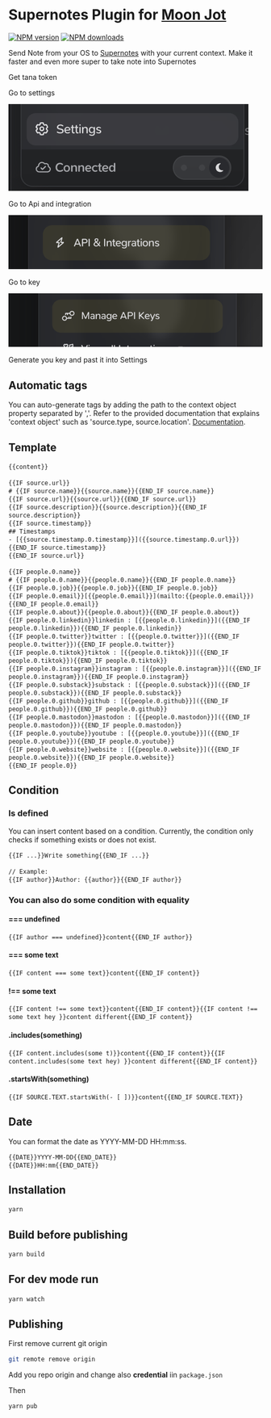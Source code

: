 # Supernotes Plugin for [Moon Jot](moonjot.com)

<span class="badge-npmversion"><a href="https://npmjs.org/package/@moonjot/moon-supernotes-plugin" title="View this project on NPM"><img src="https://img.shields.io/npm/v/@moonjot/moon-supernotes-plugin.svg" alt="NPM version" /></a></span>
<span class="badge-npmdownloads"><a href="https://npmjs.org/package/@moonjot/moon-supernotes-plugin" title="View this project on NPM"><img src="https://img.shields.io/npm/dm/@moonjot/moon-supernotes-plugin.svg" alt="NPM downloads" /></a></span>


Send Note from your OS to [Supernotes](https://supernotes.app/) with your current context. Make it faster and even more super to take note into Supernotes

Get tana token

Go to settings

![](./settings.png)

Go to Api and integration

![](./api.png)

Go to key

![](./key.png)

Generate you key and past it into Settings

## Automatic tags

You can auto-generate tags by adding the path to the context object property separated by ','. Refer to the provided documentation that explains 'context object' such as 'source.type, source.location'. [Documentation](https://github.com/castroCrea/moon/blob/b35e939b7b137871896f2c61413045153d3c4310/src/FetchContext.type.ts#L52-L53).

## Template

```
{{content}}

{{IF source.url}}
# {{IF source.name}}{{source.name}}{{END_IF source.name}}
{{IF source.url}}{{source.url}}{{END_IF source.url}}
{{IF source.description}}{{source.description}}{{END_IF source.description}}
{{IF source.timestamp}}
## Timestamps
- [{{source.timestamp.0.timestamp}}]({{source.timestamp.0.url}})
{{END_IF source.timestamp}}
{{END_IF source.url}}

{{IF people.0.name}}
# {{IF people.0.name}}{{people.0.name}}{{END_IF people.0.name}}
{{IF people.0.job}}{{people.0.job}}{{END_IF people.0.job}}
{{IF people.0.email}}[{{people.0.email}}](mailto:{{people.0.email}}){{END_IF people.0.email}}
{{IF people.0.about}}{{people.0.about}}{{END_IF people.0.about}}
{{IF people.0.linkedin}}linkedin : [{{people.0.linkedin}}]({{END_IF people.0.linkedin}}){{END_IF people.0.linkedin}}
{{IF people.0.twitter}}twitter : [{{people.0.twitter}}]({{END_IF people.0.twitter}}){{END_IF people.0.twitter}}
{{IF people.0.tiktok}}tiktok : [{{people.0.tiktok}}]({{END_IF people.0.tiktok}}){{END_IF people.0.tiktok}}
{{IF people.0.instagram}}instagram : [{{people.0.instagram}}]({{END_IF people.0.instagram}}){{END_IF people.0.instagram}}
{{IF people.0.substack}}substack : [{{people.0.substack}}]({{END_IF people.0.substack}}){{END_IF people.0.substack}}
{{IF people.0.github}}github : [{{people.0.github}}]({{END_IF people.0.github}}){{END_IF people.0.github}}
{{IF people.0.mastodon}}mastodon : [{{people.0.mastodon}}]({{END_IF people.0.mastodon}}){{END_IF people.0.mastodon}}
{{IF people.0.youtube}}youtube : [{{people.0.youtube}}]({{END_IF people.0.youtube}}){{END_IF people.0.youtube}}
{{IF people.0.website}}website : [{{people.0.website}}]({{END_IF people.0.website}}){{END_IF people.0.website}}
{{END_IF people.0}}
```


## Condition

### Is defined

You can insert content based on a condition.
Currently, the condition only checks if something exists or does not exist.
```
{{IF ...}}Write something{{END_IF ...}}

// Example:
{{IF author}}Author: {{author}}{{END_IF author}}
```

### You can also do some condition with equality

#### === undefined
```
{{IF author === undefined}}content{{END_IF author}}
```

#### === some text
```
{{IF content === some text}}content{{END_IF content}}
```

#### !== some text
```
{{IF content !== some text}}content{{END_IF content}}{{IF content !== some text hey }}content different{{END_IF content}}
```

#### .includes(something)
```
{{IF content.includes(some t)}}content{{END_IF content}}{{IF content.includes(some text hey) }}content different{{END_IF content}}
```

#### .startsWith(something)
```
{{IF SOURCE.TEXT.startsWith(- [ ])}}content{{END_IF SOURCE.TEXT}}
```

## Date

You can format the date as YYYY-MM-DD HH:mm:ss.
```
{{DATE}}YYYY-MM-DD{{END_DATE}}
{{DATE}}HH:mm{{END_DATE}}
```

## Installation

```bash
yarn
```

## Build before publishing

```bash
yarn build
```

## For dev mode run 

```bash
yarn watch
```

## Publishing

First remove current git origin
```bash
git remote remove origin
```

Add you repo origin and change also **credential** iin `package.json`

Then
```bash
yarn pub
```